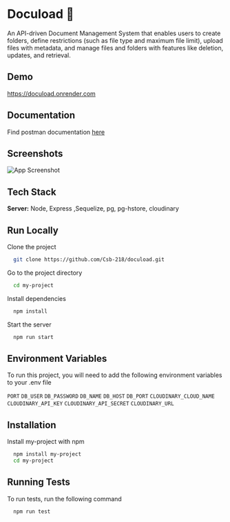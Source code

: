 
# Docuload 📂

An API-driven Document Management System that enables users to create folders, define restrictions (such as file type and maximum file limit), upload files with metadata, and manage files and folders with features like deletion, updates, and retrieval.


## Demo

https://docuload.onrender.com


## Documentation

Find postman documentation [here](https://documenter.getpostman.com/view/27510157/2sAYXFjJ77)


## Screenshots

![App Screenshot](https://res.cloudinary.com/dz3aj0ti8/image/upload/v1739911843/Screenshot_2025-02-19_at_2.20.18_AM_ui5ngq.png)


## Tech Stack

**Server:** Node, Express ,Sequelize, pg, pg-hstore, cloudinary 


## Run Locally

Clone the project

```bash
  git clone https://github.com/Csb-218/docuload.git
```

Go to the project directory

```bash
  cd my-project
```

Install dependencies

```bash
  npm install
```

Start the server

```bash
  npm run start
```


## Environment Variables

To run this project, you will need to add the following environment variables to your .env file

`PORT`
`DB_USER`
`DB_PASSWORD`
`DB_NAME`
`DB_HOST`
`DB_PORT`
`CLOUDINARY_CLOUD_NAME`
`CLOUDINARY_API_KEY`
`CLOUDINARY_API_SECRET`
`CLOUDINARY_URL`


## Installation

Install my-project with npm

```bash
  npm install my-project
  cd my-project
```
    
## Running Tests

To run tests, run the following command

```bash
  npm run test
```

